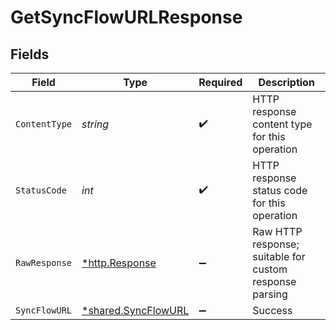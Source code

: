# GetSyncFlowURLResponse


## Fields

| Field                                                     | Type                                                      | Required                                                  | Description                                               |
| --------------------------------------------------------- | --------------------------------------------------------- | --------------------------------------------------------- | --------------------------------------------------------- |
| `ContentType`                                             | *string*                                                  | :heavy_check_mark:                                        | HTTP response content type for this operation             |
| `StatusCode`                                              | *int*                                                     | :heavy_check_mark:                                        | HTTP response status code for this operation              |
| `RawResponse`                                             | [*http.Response](https://pkg.go.dev/net/http#Response)    | :heavy_minus_sign:                                        | Raw HTTP response; suitable for custom response parsing   |
| `SyncFlowURL`                                             | [*shared.SyncFlowURL](../../models/shared/syncflowurl.md) | :heavy_minus_sign:                                        | Success                                                   |